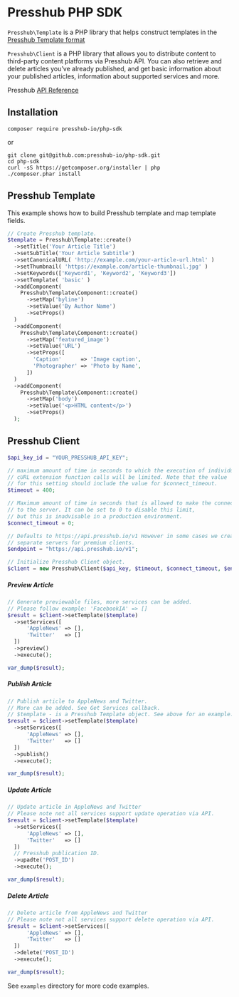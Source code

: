 # Presshub PHP SDK

`Presshub\Template` is a PHP library that helps construct templates in the [Presshub Template format](https://www.presshub.io/docs/v1/templates)

`Presshub\Client` is a PHP library that allows you to distribute content to third-party content platforms via Presshub API. You can also retrieve and delete articles you’ve already published, and get basic information about your published articles, information about supported services and more.

Presshub [API Reference](https://www.presshub.io/docs/)

## Installation

```shell
composer require presshub-io/php-sdk
```

or

```shell
git clone git@github.com:presshub-io/php-sdk.git
cd php-sdk
curl -sS https://getcomposer.org/installer | php
./composer.phar install
```

## Presshub Template
This example shows how to build Presshub template and map template fields.

```php
// Create Presshub template.
$template = Presshub\Template::create()
  ->setTitle('Your Article Title')
  ->setSubTitle('Your Article Subtitle')
  ->setCanonicalURL( 'http://example.com/your-article-url.html' )
  ->setThumbnail( 'https://example.com/article-thumbnail.jpg' )
  ->setKeywords(['Keyword1', 'Keyword2', 'Keyword3'])
  ->setTemplate( 'basic' )
  ->addComponent(
    Presshub\Template\Component::create()
      ->setMap('byline')
      ->setValue('By Author Name')
      ->setProps()
  )
  ->addComponent(
    Presshub\Template\Component::create()
      ->setMap('featured_image')
      ->setValue('URL')
      ->setProps([
        'Caption'      => 'Image caption',
        'Photographer' => 'Photo by Name',
      ])
  )
  ->addComponent(
    Presshub\Template\Component::create()
      ->setMap('body')
      ->setValue('<p>HTML content</p>')
      ->setProps()
  );

```

## Presshub Client

```php
$api_key_id = "YOUR_PRESSHUB_API_KEY";

// maximum amount of time in seconds to which the execution of individual
// cURL extension function calls will be limited. Note that the value 
// for this setting should include the value for $connect_timeout.
$timeout = 400;

// Maximum amount of time in seconds that is allowed to make the connection 
// to the server. It can be set to 0 to disable this limit, 
// but this is inadvisable in a production environment.
$connect_timeout = 0;

// Defaults to https://api.presshub.io/v1 However in some cases we create
// separate servers for premium clients.
$endpoint = "https://api.presshub.io/v1";

// Initialize Presshub Client object.
$client = new Presshub\Client($api_key, $timeout, $connect_timeout, $endpoint);
```

##### Preview Article

```php
// Generate previewable files, more services can be added.
// Please follow example: 'FacebookIA' => []
$result = $client->setTemplate($template)
  ->setServices([
      'AppleNews' => [],
      'Twitter'   => []
  ])
  ->preview()
  ->execute();

var_dump($result);
```

##### Publish Article

```php
// Publish article to AppleNews and Twitter.
// More can be added. See Get Services callback.
// $template - is a Presshub Template object. See above for an example.
$result = $client->setTemplate($template)
  ->setServices([
      'AppleNews' => [],
      'Twitter'   => []
  ])
  ->publish()
  ->execute();

var_dump($result);
```

##### Update Article

```php
// Update article in AppleNews and Twitter
// Please note not all services support update operation via API.
$result = $client->setTemplate($template)
  ->setServices([
      'AppleNews' => [],
      'Twitter'   => []
  ])
  // Presshub publication ID.
  ->upadte('POST_ID')
  ->execute();

var_dump($result);
```

##### Delete Article

```php
// Delete article from AppleNews and Twitter
// Please note not all services support delete operation via API.
$result = $client->setServices([
      'AppleNews' => [],
      'Twitter'   => []
  ])
  ->delete('POST_ID')
  ->execute();

var_dump($result);
```

See `examples` directory for more code examples.